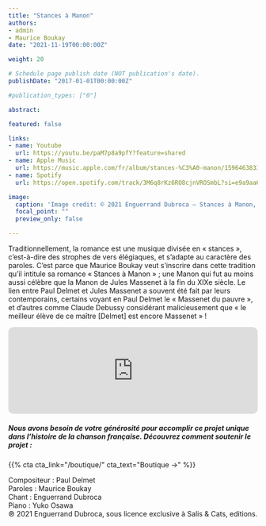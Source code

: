 ```yaml
---
title: "Stances à Manon"
authors:
- admin
- Maurice Boukay
date: "2021-11-19T00:00:00Z"

weight: 20

# Schedule page publish date (NOT publication's date).
publishDate: "2017-01-01T00:00:00Z"

#publication_types: ["0"]

abstract: 

featured: false

links:
- name: Youtube
  url: https://youtu.be/paM7p8a9pfY?feature=shared
- name: Apple Music
  url: https://music.apple.com/fr/album/stances-%C3%A0-manon/1596463833?i=1596464070
- name: Spotify
  url: https://open.spotify.com/track/3M6q8rKz6RO8cjnVROSmbL?si=e9a9aa69b5b7466e

image:
  caption: 'Image credit: © 2021 Enguerrand Dubroca – Stances à Manon, éditions Bergeret / Collection E. Dubroca'
  focal_point: ""
  preview_only: false

---
```


Traditionnellement, la romance est une musique divisée en « stances », c’est-à-dire des strophes de vers élégiaques, et s’adapte au caractère des paroles. C’est parce que Maurice Boukay veut s’inscrire dans cette tradition qu’il intitule sa romance « Stances à Manon » ; une Manon qui fut au moins aussi célèbre que la Manon de Jules Massenet à la fin du XIXe siècle. Le lien entre Paul Delmet et Jules Massenet a souvent été fait par leurs contemporains, certains voyant en Paul Delmet le « Massenet du pauvre », et d’autres comme Claude Debussy considérant malicieusement que « le meilleur élève de ce maître [Delmet] est encore Massenet » !


<iframe allow="autoplay *; encrypted-media *; fullscreen *; clipboard-write" frameborder="0" height="175" style="width:100%;max-width:720px;overflow:hidden;border-radius:10px;" sandbox="allow-forms allow-popups allow-same-origin allow-scripts allow-storage-access-by-user-activation allow-top-navigation-by-user-activation" src="https://embed.music.apple.com/fr/album/stances-%C3%A0-manon/1596463833?i=1596464070"></iframe>

##### Nous avons besoin de votre générosité pour accomplir ce projet unique dans l’histoire de la chanson française. Découvrez comment soutenir le projet :
{{% cta cta_link="/boutique/" cta_text="Boutique →" %}}

<p>Compositeur : Paul Delmet <br>
Paroles : Maurice Boukay<br>
Chant : Enguerrand Dubroca<br>
Piano : Yuko Osawa<br>
℗ 2021 Enguerrand Dubroca, sous licence exclusive à Salis & Cats, editions.</p>


